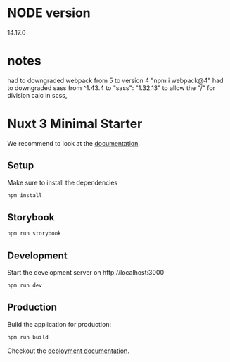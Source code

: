 # NODE version
14.17.0
# notes
had to downgraded webpack from 5 to version 4 "npm i webpack@4"
had to downgraded sass from ^1.43.4 to "sass": "1.32.13" to allow the "/" for division calc in scss,

# Nuxt 3 Minimal Starter
We recommend to look at the [documentation](https://v3.nuxtjs.org).

## Setup
Make sure to install the dependencies

```bash
npm install
```

## Storybook
```bash
npm run storybook
```

## Development
Start the development server on http://localhost:3000

```bash
npm run dev
```

## Production
Build the application for production:

```bash
npm run build
```

Checkout the [deployment documentation](https://v3.nuxtjs.org/docs/deployment).
